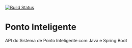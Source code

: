 [![Build Status](https://app.travis-ci.com/ernani1978/ponto-inteligente-api.svg?branch=master)](https://app.travis-ci.com/ernani1978/ponto-inteligente-api)
# Ponto Inteligente
API do Sistema de Ponto Inteligente com Java e Spring Boot
